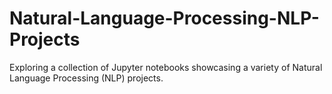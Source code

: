 # Natural-Language-Processing-NLP-Projects
Exploring a collection of Jupyter notebooks showcasing a variety of Natural Language Processing (NLP) projects.
